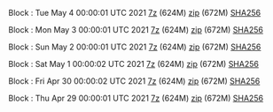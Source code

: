 Block : Tue May  4 00:00:01 UTC 2021 [7z](https://transfer.sh/2JviR/bootstrap.dat.20210504.7z) (624M) [zip](https://transfer.sh/KRz4P/bootstrap.dat.20210504.zip) (672M) [SHA256](https://transfer.sh/7U842/sha256.txt)

Block : Mon May  3 00:00:01 UTC 2021 [7z](https://transfer.sh/3kGxE/bootstrap.dat.20210503.7z) (624M) [zip](https://transfer.sh/10mJVb/bootstrap.dat.20210503.zip) (672M) [SHA256](https://transfer.sh/HHrC7/sha256.txt)

Block : Sun May  2 00:00:01 UTC 2021 [7z](https://transfer.sh/47ldh/bootstrap.dat.20210502.7z) (624M) [zip](https://transfer.sh/13EzM5/bootstrap.dat.20210502.zip) (672M) [SHA256](https://transfer.sh/SyMEv/sha256.txt)

Block : Sat May  1 00:00:02 UTC 2021 [7z](https://transfer.sh/IHkEb/bootstrap.dat.20210501.7z) (624M) [zip](https://transfer.sh/apZPa/bootstrap.dat.20210501.zip) (672M) [SHA256](https://transfer.sh/TNr8V/sha256.txt)

Block : Fri Apr 30 00:00:02 UTC 2021 [7z](https://transfer.sh/RCpNy/bootstrap.dat.20210430.7z) (624M) [zip](https://transfer.sh/z5wQx/bootstrap.dat.20210430.zip) (672M) [SHA256](https://transfer.sh/6vusX/sha256.txt)

Block : Thu Apr 29 00:00:01 UTC 2021 [7z](https://transfer.sh/2CEh8/bootstrap.dat.20210429.7z) (624M) [zip](https://transfer.sh/1s4lc/bootstrap.dat.20210429.zip) (672M) [SHA256](https://transfer.sh/JDKih/sha256.txt)
